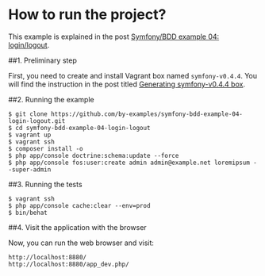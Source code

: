 How to run the project?
=======================

This example is explained in
the post
[Symfony/BDD example 04: login/logout](http://by-examples.net/2015/01/01/bdd-example-login-logout.html).

##1. Preliminary step

First, you need to create and install Vagrant box
named `symfony-v0.4.4`. You will find the instruction
in the post titled
[Generating symfony-v0.4.4 box](http://by-examples.net/2014/12/23/generating-symfony-0-4-4-box.html).

##2. Running the example

    $ git clone https://github.com/by-examples/symfony-bdd-example-04-login-logout.git
    $ cd symfony-bdd-example-04-login-logout
    $ vagrant up
    $ vagrant ssh
    $ composer install -o
    $ php app/console doctrine:schema:update --force
    $ php app/console fos:user:create admin admin@example.net loremipsum --super-admin

##3. Running the tests

    $ vagrant ssh
    $ php app/console cache:clear --env=prod
    $ bin/behat

##4. Visit the application with the browser

Now, you can run the web browser and visit:

    http://localhost:8880/
    http://localhost:8880/app_dev.php/
